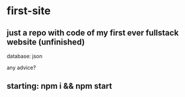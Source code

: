 # first-site

## just a repo with code of my first ever fullstack website (unfinished)

database: json

any advice?


## starting: npm i && npm start
